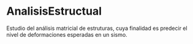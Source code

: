 # AnalisisEstructual
Estudio del análisis matricial de estruturas, cuya finalidad es predecir el nivel de deformaciones esperadas en un sismo.
